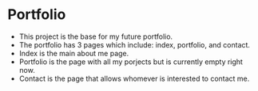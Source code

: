 # Portfolio
- This project is the base for my future portfolio.
- The portfolio has 3 pages which include: index, portfolio, and contact.
- Index is the main about me page.
- Portfolio is the page with all my porjects but is currently empty right now.
- Contact is the page that allows whomever is interested to contact me.